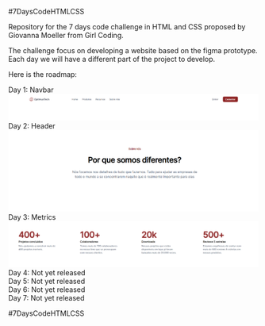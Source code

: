 #7DaysCodeHTMLCSS

Repository for the 7 days code challenge in HTML and CSS proposed by Giovanna Moeller from Girl Coding.

The challenge focus on developing a website based on the figma prototype. Each day we will have a different part of the project to develop.

Here is the roadmap:

Day 1: Navbar
<br/>
<img src="files/images/progress/day1.png" alt="" srcset="">
<br/>
Day 2: Header
<br/>
<img src="files/images/progress/day2.png" alt="" srcset="">
<br/>
Day 3: Metrics
<br/>
<img src="files/images/progress/day3.png" alt="" srcset="">
<br/>
Day 4: Not yet released
<br/>
Day 5: Not yet released
<br/>
Day 6: Not yet released
<br/>
Day 7: Not yet released


#7DaysCodeHTMLCSS
